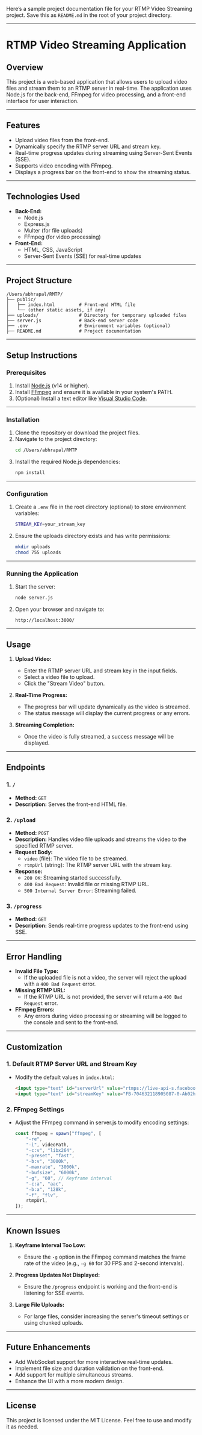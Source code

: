 Here’s a sample project documentation file for your RTMP Video Streaming project. Save this as `README.md` in the root of your project directory.

---

# **RTMP Video Streaming Application**

## **Overview**
This project is a web-based application that allows users to upload video files and stream them to an RTMP server in real-time. The application uses Node.js for the back-end, FFmpeg for video processing, and a front-end interface for user interaction.

---

## **Features**
- Upload video files from the front-end.
- Dynamically specify the RTMP server URL and stream key.
- Real-time progress updates during streaming using Server-Sent Events (SSE).
- Supports video encoding with FFmpeg.
- Displays a progress bar on the front-end to show the streaming status.

---

## **Technologies Used**
- **Back-End:**
  - Node.js
  - Express.js
  - Multer (for file uploads)
  - FFmpeg (for video processing)
- **Front-End:**
  - HTML, CSS, JavaScript
  - Server-Sent Events (SSE) for real-time updates

---

## **Project Structure**
```
/Users/abhrapal/RMTP/
├── public/
│   ├── index.html         # Front-end HTML file
│   └── (other static assets, if any)
├── uploads/               # Directory for temporary uploaded files
├── server.js              # Back-end server code
├── .env                   # Environment variables (optional)
├── README.md              # Project documentation
```

---

## **Setup Instructions**

### **Prerequisites**
1. Install [Node.js](https://nodejs.org/) (v14 or higher).
2. Install [FFmpeg](https://ffmpeg.org/) and ensure it is available in your system's PATH.
3. (Optional) Install a text editor like [Visual Studio Code](https://code.visualstudio.com/).

---

### **Installation**
1. Clone the repository or download the project files.
2. Navigate to the project directory:
   ```bash
   cd /Users/abhrapal/RMTP
   ```
3. Install the required Node.js dependencies:
   ```bash
   npm install
   ```

---

### **Configuration**
1. Create a `.env` file in the root directory (optional) to store environment variables:
   ```bash
   STREAM_KEY=your_stream_key
   ```
2. Ensure the uploads directory exists and has write permissions:
   ```bash
   mkdir uploads
   chmod 755 uploads
   ```

---

### **Running the Application**
1. Start the server:
   ```bash
   node server.js
   ```
2. Open your browser and navigate to:
   ```
   http://localhost:3000/
   ```

---

## **Usage**
1. **Upload Video:**
   - Enter the RTMP server URL and stream key in the input fields.
   - Select a video file to upload.
   - Click the "Stream Video" button.

2. **Real-Time Progress:**
   - The progress bar will update dynamically as the video is streamed.
   - The status message will display the current progress or any errors.

3. **Streaming Completion:**
   - Once the video is fully streamed, a success message will be displayed.

---

## **Endpoints**

### **1. `/`**
- **Method:** `GET`
- **Description:** Serves the front-end HTML file.

### **2. `/upload`**
- **Method:** `POST`
- **Description:** Handles video file uploads and streams the video to the specified RTMP server.
- **Request Body:**
  - `video` (file): The video file to be streamed.
  - `rtmpUrl` (string): The RTMP server URL with the stream key.
- **Response:**
  - `200 OK`: Streaming started successfully.
  - `400 Bad Request`: Invalid file or missing RTMP URL.
  - `500 Internal Server Error`: Streaming failed.

### **3. `/progress`**
- **Method:** `GET`
- **Description:** Sends real-time progress updates to the front-end using SSE.

---

## **Error Handling**
- **Invalid File Type:**
  - If the uploaded file is not a video, the server will reject the upload with a `400 Bad Request` error.
- **Missing RTMP URL:**
  - If the RTMP URL is not provided, the server will return a `400 Bad Request` error.
- **FFmpeg Errors:**
  - Any errors during video processing or streaming will be logged to the console and sent to the front-end.

---

## **Customization**

### **1. Default RTMP Server URL and Stream Key**
- Modify the default values in `index.html`:
  ```html
  <input type="text" id="serverUrl" value="rtmps://live-api-s.facebook.com:443/rtmp/" placeholder="e.g., rtmps://live-api-s.facebook.com:443/rtmp">
  <input type="text" id="streamKey" value="FB-704632118905087-0-Ab02h4MS6bKIeOBuw_WHlKbf" placeholder="Enter your stream key">
  ```

### **2. FFmpeg Settings**
- Adjust the FFmpeg command in server.js to modify encoding settings:
  ```javascript
  const ffmpeg = spawn("ffmpeg", [
      "-re",
      "-i", videoPath,
      "-c:v", "libx264",
      "-preset", "fast",
      "-b:v", "3000k",
      "-maxrate", "3000k",
      "-bufsize", "6000k",
      "-g", "60", // Keyframe interval
      "-c:a", "aac",
      "-b:a", "128k",
      "-f", "flv",
      rtmpUrl,
  ]);
  ```

---

## **Known Issues**
1. **Keyframe Interval Too Low:**
   - Ensure the `-g` option in the FFmpeg command matches the frame rate of the video (e.g., `-g 60` for 30 FPS and 2-second intervals).

2. **Progress Updates Not Displayed:**
   - Ensure the `/progress` endpoint is working and the front-end is listening for SSE events.

3. **Large File Uploads:**
   - For large files, consider increasing the server's timeout settings or using chunked uploads.

---

## **Future Enhancements**
- Add WebSocket support for more interactive real-time updates.
- Implement file size and duration validation on the front-end.
- Add support for multiple simultaneous streams.
- Enhance the UI with a more modern design.

---

## **License**
This project is licensed under the MIT License. Feel free to use and modify it as needed.

